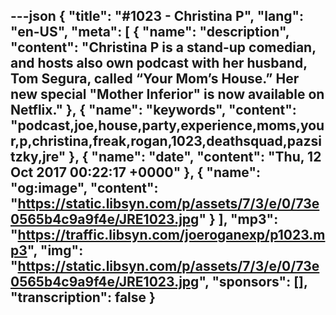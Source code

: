 ---json
{
  "title": "#1023 - Christina P",
  "lang": "en-US",
  "meta": [
    {
      "name": "description",
      "content": "Christina P is a stand-up comedian, and hosts also own podcast with her husband, Tom Segura, called “Your Mom’s House.” Her new special \"Mother Inferior\" is now available on Netflix."
    },
    {
      "name": "keywords",
      "content": "podcast,joe,house,party,experience,moms,your,p,christina,freak,rogan,1023,deathsquad,pazsitzky,jre"
    },
    {
      "name": "date",
      "content": "Thu, 12 Oct 2017 00:22:17 +0000"
    },
    {
      "name": "og:image",
      "content": "https://static.libsyn.com/p/assets/7/3/e/0/73e0565b4c9a9f4e/JRE1023.jpg"
    }
  ],
  "mp3": "https://traffic.libsyn.com/joeroganexp/p1023.mp3",
  "img": "https://static.libsyn.com/p/assets/7/3/e/0/73e0565b4c9a9f4e/JRE1023.jpg",
  "sponsors": [],
  "transcription": false
}
---
<episode-header />

<timemark seconds="0" />

<transcribe-call-to-action />

<episode-footer />